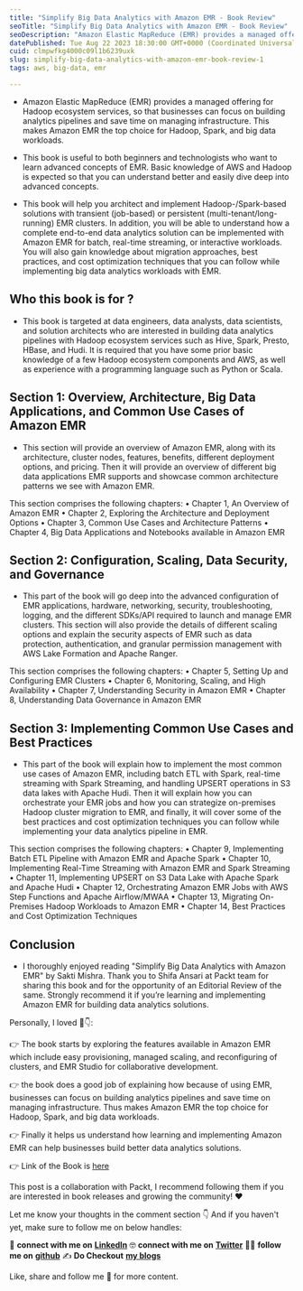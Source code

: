 ```yaml
---
title: "Simplify Big Data Analytics with Amazon EMR - Book Review"
seoTitle: "Simplify Big Data Analytics with Amazon EMR - Book Review"
seoDescription: "Amazon Elastic MapReduce (EMR) provides a managed offering for Hadoop ecosystem services, so that businesses can focus on building analytics pipelines and s"
datePublished: Tue Aug 22 2023 18:30:00 GMT+0000 (Coordinated Universal Time)
cuid: clmpwfkg4000c09l1b6239uxk
slug: simplify-big-data-analytics-with-amazon-emr-book-review-1
tags: aws, big-data, emr

---
```


* Amazon Elastic MapReduce (EMR) provides a managed offering for Hadoop ecosystem services, so that businesses can focus on building analytics pipelines and save time on managing infrastructure. This makes Amazon EMR the top choice for Hadoop, Spark, and big data workloads.
    
* This book is useful to both beginners and technologists who want to learn advanced concepts of EMR. Basic knowledge of AWS and Hadoop is expected so that you can understand better and easily dive deep into advanced concepts.
    
* This book will help you architect and implement Hadoop-/Spark-based solutions with transient (job-based) or persistent (multi-tenant/long-running) EMR clusters. In addition, you will be able to understand how a complete end-to-end data analytics solution can be implemented with Amazon EMR for batch, real-time streaming, or interactive workloads. You will also gain knowledge about migration approaches, best practices, and cost optimization techniques that you can follow while implementing big data analytics workloads with EMR.
    

## Who this book is for ?

* This book is targeted at data engineers, data analysts, data scientists, and solution architects who are interested in building data analytics pipelines with Hadoop ecosystem services such as Hive, Spark, Presto, HBase, and Hudi. It is required that you have some prior basic knowledge of a few Hadoop ecosystem components and AWS, as well as experience with a programming language such as Python or Scala.
    

## Section 1: Overview, Architecture, Big Data Applications, and Common Use Cases of Amazon EMR

* This section will provide an overview of Amazon EMR, along with its architecture, cluster nodes, features, benefits, different deployment options, and pricing. Then it will provide an overview of different big data applications EMR supports and showcase common architecture patterns we see with Amazon EMR.
    

This section comprises the following chapters: • Chapter 1, An Overview of Amazon EMR • Chapter 2, Exploring the Architecture and Deployment Options • Chapter 3, Common Use Cases and Architecture Patterns • Chapter 4, Big Data Applications and Notebooks available in Amazon EMR

## Section 2: Configuration, Scaling, Data Security, and Governance

* This part of the book will go deep into the advanced configuration of EMR applications, hardware, networking, security, troubleshooting, logging, and the different SDKs/API required to launch and manage EMR clusters. This section will also provide the details of different scaling options and explain the security aspects of EMR such as data protection, authentication, and granular permission management with AWS Lake Formation and Apache Ranger.
    

This section comprises the following chapters: • Chapter 5, Setting Up and Configuring EMR Clusters • Chapter 6, Monitoring, Scaling, and High Availability • Chapter 7, Understanding Security in Amazon EMR • Chapter 8, Understanding Data Governance in Amazon EMR

## Section 3: Implementing Common Use Cases and Best Practices

* This part of the book will explain how to implement the most common use cases of Amazon EMR, including batch ETL with Spark, real-time streaming with Spark Streaming, and handling UPSERT operations in S3 data lakes with Apache Hudi. Then it will explain how you can orchestrate your EMR jobs and how you can strategize on-premises Hadoop cluster migration to EMR, and finally, it will cover some of the best practices and cost optimization techniques you can follow while implementing your data analytics pipeline in EMR.
    

This section comprises the following chapters: • Chapter 9, Implementing Batch ETL Pipeline with Amazon EMR and Apache Spark • Chapter 10, Implementing Real-Time Streaming with Amazon EMR and Spark Streaming • Chapter 11, Implementing UPSERT on S3 Data Lake with Apache Spark and Apache Hudi • Chapter 12, Orchestrating Amazon EMR Jobs with AWS Step Functions and Apache Airflow/MWAA • Chapter 13, Migrating On-Premises Hadoop Workloads to Amazon EMR • Chapter 14, Best Practices and Cost Optimization Techniques

## Conclusion

* I thoroughly enjoyed reading "Simplify Big Data Analytics with Amazon EMR" by Sakti Mishra. Thank you to Shifa Ansari at Packt team for sharing this book and for the opportunity of an Editorial Review of the same. Strongly recommend it if you’re learning and implementing Amazon EMR for building data analytics solutions.
    

Personally, I loved 👀👇:

👉 The book starts by exploring the features available in Amazon EMR which include easy provisioning, managed scaling, and reconfiguring of clusters, and EMR Studio for collaborative development.

👉 the book does a good job of explaining how because of using EMR, businesses can focus on building analytics pipelines and save time on managing infrastructure. Thus makes Amazon EMR the top choice for Hadoop, Spark, and big data workloads.

👉 Finally it helps us understand how learning and implementing Amazon EMR can help businesses build better data analytics solutions.

👉 Link of the Book is [here](https://www.packtpub.com/product/simplify-big-data-analytics-with-amazon-emr/9781801071079)

This post is a collaboration with Packt, I recommend following them if you are interested in book releases and growing the community! ❤

Let me know your thoughts in the comment section 👇 And if you haven't yet, make sure to follow me on below handles:

👋 **connect with me on** [**LinkedIn**](https://www.linkedin.com/in/adit-modi-2a4362191/) 🤓 **connect with me on** [**Twitter**](https://twitter.com/adi_12_modi) 🐱‍💻 **follow me on** [**github**](https://github.com/AditModi) ✍️ **Do Checkout** [**my blogs**](https://aditmodi.com)

Like, share and follow me 🚀 for more content.